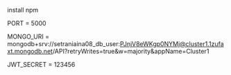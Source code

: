 <!-- install NPM -->

install npm

<!-- add files .env -->
PORT = 5000

MONGO_URI = mongodb+srv://setraniaina08_db_user:PJnjV8eWKgp0NYMj@cluster1.1zufaxt.mongodb.net/API?retryWrites=true&w=majority&appName=Cluster1


<!-- JWT SECRET -->
JWT_SECRET = 123456
